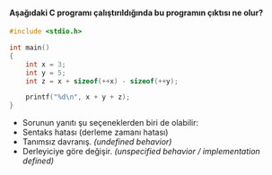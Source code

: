 #### Aşağıdaki C programı çalıştırıldığında bu programın çıktısı ne olur?

```C
#include <stdio.h>

int main()
{
	int x = 3;
	int y = 5;
	int z = x + sizeof(++x) - sizeof(++y);

	printf("%d\n", x + y + z);
}
```
+ Sorunun yanıtı şu seçeneklerden biri de olabilir:
+ Sentaks hatası (derleme zamanı hatası)
+ Tanımsız davranış. _(undefined behavior)_
+ Derleyiciye göre değişir. _(unspecified behavior / implementation defined)_

